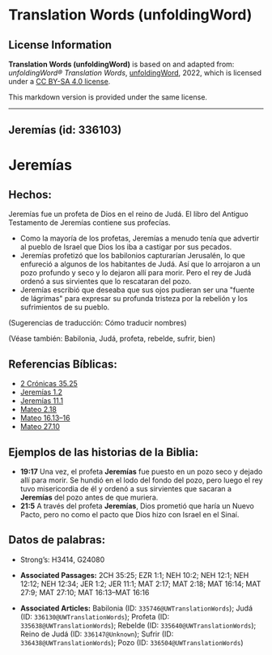 # Translation Words (unfoldingWord)

## License Information

**Translation Words (unfoldingWord)** is based on and adapted from: _unfoldingWord® Translation Words_, [unfoldingWord](https://unfoldingword.org/utw), 2022, which is licensed under a [CC BY-SA 4.0 license](https://creativecommons.org/licenses/by-sa/4.0/legalcode.en).

This markdown version is provided under the same license.



--------------------------------

## Jeremías (id: 336103)

Jeremías
========

Hechos:
-------

Jeremías fue un profeta de Dios en el reino de Judá. El libro del Antiguo Testamento de Jeremías contiene sus profecías.

* Como la mayoría de los profetas, Jeremías a menudo tenía que advertir al pueblo de Israel que Dios los iba a castigar por sus pecados.
* Jeremías profetizó que los babilonios capturarían Jerusalén, lo que enfureció a algunos de los habitantes de Judá. Así que lo arrojaron a un pozo profundo y seco y lo dejaron allí para morir. Pero el rey de Judá ordenó a sus sirvientes que lo rescataran del pozo.
* Jeremías escribió que deseaba que sus ojos pudieran ser una "fuente de lágrimas" para expresar su profunda tristeza por la rebelión y los sufrimientos de su pueblo.

(Sugerencias de traducción: Cómo traducir nombres)

(Véase también: Babilonia, Judá, profeta, rebelde, sufrir, bien)

Referencias Bíblicas:
---------------------

* [2 Crónicas 35\.25](https://ref.ly/2Chr35:25)
* [Jeremías 1\.2](https://ref.ly/Jer1:2)
* [Jeremías 11\.1](https://ref.ly/Jer11:1)
* [Mateo 2\.18](https://ref.ly/Matt2:18)
* [Mateo 16\.13–16](https://ref.ly/Matt16:13-Matt16:16)
* [Mateo 27\.10](https://ref.ly/Matt27:10)

Ejemplos de las historias de la Biblia:
---------------------------------------

* **19:17** Una vez, el profeta **Jeremías** fue puesto en un pozo seco y dejado allí para morir. Se hundió en el lodo del fondo del pozo, pero luego el rey tuvo misericordia de él y ordenó a sus sirvientes que sacaran a **Jeremías** del pozo antes de que muriera.
* **21:5** A través del profeta **Jeremías**, Dios prometió que haría un Nuevo Pacto, pero no como el pacto que Dios hizo con Israel en el Sinaí.

Datos de palabras:
------------------

* Strong’s: H3414, G24080

* **Associated Passages:** 2CH 35:25; EZR 1:1; NEH 10:2; NEH 12:1; NEH 12:12; NEH 12:34; JER 1:2; JER 11:1; MAT 2:17; MAT 2:18; MAT 16:14; MAT 27:9; MAT 27:10; MAT 16:13–MAT 16:16
* **Associated Articles:** Babilonia (ID: `335746@UWTranslationWords`); Judá (ID: `336130@UWTranslationWords`); Profeta (ID: `335638@UWTranslationWords`); Rebelde (ID: `335640@UWTranslationWords`); Reino de Judá (ID: `336147@Unknown`); Sufrir (ID: `336438@UWTranslationWords`); Pozo (ID: `336504@UWTranslationWords`)

